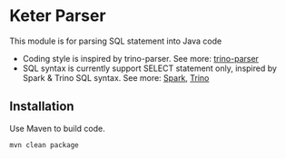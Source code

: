 # Keter Parser
This module is for parsing SQL statement into Java code

- Coding style is inspired by trino-parser. See more: [trino-parser](https://github.com/trinodb/trino/tree/master/core/trino-parser)
- SQL syntax is currently support SELECT statement only, inspired by Spark & Trino SQL syntax. See more: [Spark](https://github.com/apache/spark/blob/master/sql/catalyst/src/main/antlr4/org/apache/spark/sql/catalyst/parser/SqlBase.g4), [Trino](https://github.com/trinodb/trino/blob/master/core/trino-parser/src/main/antlr4/io/trino/sql/parser/SqlBase.g4) 

## Installation

Use Maven to build code.

```bash
mvn clean package
```